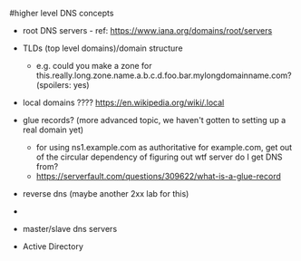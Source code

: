 #higher level DNS concepts
- root DNS servers - ref: https://www.iana.org/domains/root/servers
- TLDs (top level domains)/domain structure
  - e.g. could you make a zone for this.really.long.zone.name.a.b.c.d.foo.bar.mylongdomainname.com? (spoilers: yes)
- local domains ???? https://en.wikipedia.org/wiki/.local
- glue records? (more advanced topic, we haven't gotten to setting up a real domain yet)
  - for using ns1.example.com as authoritative for example.com, get out of the circular dependency of figuring out wtf server do I get DNS from?
  - https://serverfault.com/questions/309622/what-is-a-glue-record
- reverse dns (maybe another 2xx lab for this)
- 


- master/slave dns servers
- Active Directory

